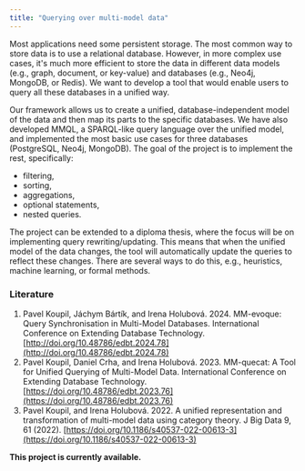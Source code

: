 ```yaml
---
title: "Querying over multi-model data"
---
```


Most applications need some persistent storage. The most common way to store data is to use a relational database. However, in more complex use cases, it's much more efficient to store the data in different data models (e.g., graph, document, or key-value) and databases (e.g., Neo4j, MongoDB, or Redis). We want to develop a tool that would enable users to query all these databases in a unified way.

Our framework allows us to create a unified, database-independent model of the data and then map its parts to the specific databases. We have also developed MMQL, a SPARQL-like query language over the unified model, and implemented the most basic use cases for three databases (PostgreSQL, Neo4j, MongoDB). The goal of the project is to implement the rest, specifically:
- filtering,
- sorting,
- aggregations,
- optional statements,
- nested queries.

The project can be extended to a diploma thesis, where the focus will be on implementing query rewriting/updating. This means that when the unified model of the data changes, the tool will automatically update the queries to reflect these changes. There are several ways to do this, e.g., heuristics, machine learning, or formal methods.

### Literature

1. Pavel Koupil, Jáchym Bártík, and Irena Holubová. 2024. MM-evoque: Query Synchronisation in Multi-Model Databases. International Conference on Extending Database Technology. [http://doi.org/10.48786/edbt.2024.78](http://doi.org/10.48786/edbt.2024.78)
2. Pavel Koupil, Daniel Crha, and Irena Holubová. 2023. MM-quecat: A Tool for Unified Querying of Multi-Model Data. International Conference on Extending Database Technology. [https://doi.org/10.48786/edbt.2023.76](https://doi.org/10.48786/edbt.2023.76)
3. Pavel Koupil, and Irena Holubová. 2022. A unified representation and transformation of multi-model data using category theory. J Big Data 9, 61 (2022). [https://doi.org/10.1186/s40537-022-00613-3](https://doi.org/10.1186/s40537-022-00613-3)

**This project is currently available.**